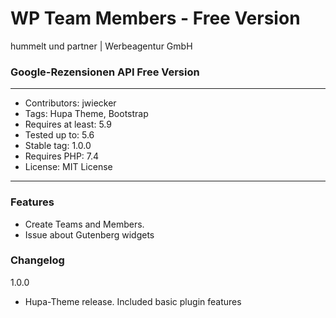 # WP Team Members - Free Version
hummelt und partner | Werbeagentur GmbH

### Google-Rezensionen API Free Version
***
* Contributors: jwiecker
* Tags: Hupa Theme, Bootstrap
* Requires at least: 5.9
* Tested up to: 5.6
* Stable tag: 1.0.0
* Requires PHP: 7.4
* License: MIT License

***

### Features
* Create Teams and Members.
* Issue about Gutenberg widgets

### Changelog

1.0.0
* Hupa-Theme release. Included basic plugin features